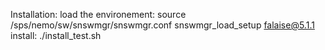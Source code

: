Installation:
  load the environement:
    source /sps/nemo/sw/snswmgr/snswmgr.conf
    snswmgr_load_setup falaise@5.1.1
  install:
    ./install_test.sh
